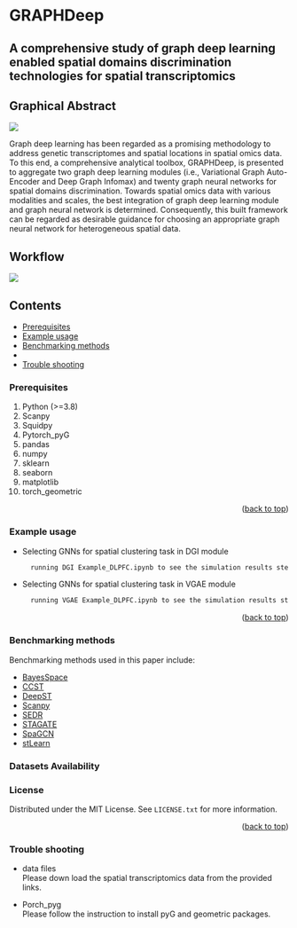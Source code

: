 # GRAPHDeep
A comprehensive study of graph deep learning enabled spatial domains discrimination technologies for spatial transcriptomics
------
## Graphical Abstract
![](https://github.com/narutoten520/GRAPHDeep/blob/d9b25ce0fbaa4cfad4a41a7d1322a74021311ac1/Graphical_abstract.png)

Graph deep learning has been regarded as a promising methodology to address genetic transcriptomes and spatial locations in spatial omics data. To this end, a comprehensive analytical toolbox, GRAPHDeep, is presented to aggregate two graph deep learning modules (i.e., Variational Graph Auto-Encoder and Deep Graph Infomax) and twenty graph neural networks for spatial domains discrimination. Towards spatial omics data with various modalities and scales, the best integration of graph deep learning module and graph neural network is determined. Consequently, this built framework can be regarded as desirable guidance for choosing an appropriate graph neural network for heterogeneous spatial data.
## Workflow
![](https://github.com/narutoten520/GRAPHDeep/blob/d9b25ce0fbaa4cfad4a41a7d1322a74021311ac1/Workflow.png)

## Contents
* [Prerequisites](https://github.com/narutoten520/GRAPHDeep/edit/main/README.md#prerequisites)
* [Example usage](https://github.com/narutoten520/GRAPHDeep/edit/main/README.md#example-usage)
* [Benchmarking methods](https://github.com/narutoten520/GRAPHDeep/edit/main/README.md#benchmarking-methods)
* 
* [Trouble shooting](https://github.com/narutoten520/GRAPHDeep/edit/main/README.md#trouble-shooting)

### Prerequisites

1. Python (>=3.8)
2. Scanpy
3. Squidpy
4. Pytorch_pyG
5. pandas
6. numpy
7. sklearn
8. seaborn
9. matplotlib
10. torch_geometric

<p align="right">(<a href="#readme-top">back to top</a>)</p>

### Example usage
* Selecting GNNs for spatial clustering task in DGI module
  ```sh
    running DGI Example_DLPFC.ipynb to see the simulation results step by step
  ```
* Selecting GNNs for spatial clustering task in VGAE module
  ```sh
    running VGAE Example_DLPFC.ipynb to see the simulation results step by step
  ```
<p align="right">(<a href="#readme-top">back to top</a>)</p>

### Benchmarking methods
Benchmarking methods used in this paper include: 
* [BayesSpace](https://github.com/edward130603/BayesSpace)
* [CCST](https://github.com/xiaoyeye/CCST)
* [DeepST](https://github.com/JiangBioLab/DeepST)
* [Scanpy](https://github.com/scverse/scanpy)
* [SEDR](https://github.com/JinmiaoChenLab/SEDR/)
* [STAGATE](https://github.com/zhanglabtools/STAGATE)
* [SpaGCN](https://github.com/jianhuupenn/SpaGCN)
* [stLearn](https://github.com/BiomedicalMachineLearning/stLearn)

### Datasets Availability


### License

Distributed under the MIT License. See `LICENSE.txt` for more information.

<p align="right">(<a href="#readme-top">back to top</a>)</p>

### Trouble shooting

* data files<br>
Please down load the spatial transcriptomics data from the provided links.

* Porch_pyg<br>
Please follow the instruction to install pyG and geometric packages.
